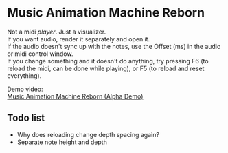# Music Animation Machine Reborn

Not a midi *player*. Just a visualizer.  
If you want audio, render it separately and open it.  
If the audio doesn't sync up with the notes, use the Offset (ms) in the audio or midi control window.  
If you change something and it doesn't do anything, try pressing F6 (to reload the midi, can be done while playing), or F5 (to reload and reset everything).

Demo video:  
[Music Animation Machine Reborn (Alpha Demo)](https://youtu.be/_BMzSGtBYbQ)

## Todo list

- Why does reloading change depth spacing again?
- Separate note height and depth
